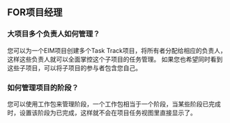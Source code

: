 ## FOR项目经理

### 大项目多个负责人如何管理？
您可以为一个EIM项目创建多个Task Track项目，将所有者分配给相应的负责人，这样这些负责人就可以全面掌控这个子项目的任务管理。
如果您也希望同时看到这些子项目，可以将子项目的参与者包含您自己。

### 如何管理项目的阶段？
您可以使用工作包来管理阶段，一个工作包相当于一个阶段，当某些阶段已完成时，设置该阶段为已完成，这样就不会在项目任务视图里直接显示了。